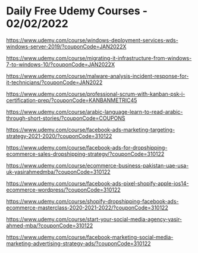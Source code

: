 # Daily Free Udemy Courses - 02/02/2022

https://www.udemy.com/course/windows-deployment-services-wds-windows-server-2019/?couponCode=JAN2022X
https://www.udemy.com/course/migrating-it-infrastructure-from-windows-7-to-windows-10/?couponCode=JAN2022X
https://www.udemy.com/course/malware-analysis-incident-response-for-it-technicians/?couponCode=JAN2022
https://www.udemy.com/course/professional-scrum-with-kanban-psk-i-certification-prep/?couponCode=KANBANMETRIC45
https://www.udemy.com/course/arabic-language-learn-to-read-arabic-through-short-stories/?couponCode=COUPONS
https://www.udemy.com/course/facebook-ads-marketing-targeting-strategy-2021-2020/?couponCode=310122
https://www.udemy.com/course/facebook-ads-for-dropshipping-ecommerce-sales-dropshipping-strategy/?couponCode=310122
https://www.udemy.com/course/ecommerce-business-pakistan-uae-usa-uk-yasirahmedmba/?couponCode=310122
https://www.udemy.com/course/facebook-ads-pixel-shopify-apple-ios14-ecommerce-wordpress/?couponCode=310122
https://www.udemy.com/course/shopify-dropshipping-facebook-ads-ecommerce-masterclass-2020-2021-2022/?couponCode=310122
https://www.udemy.com/course/start-your-social-media-agency-yasir-ahmed-mba/?couponCode=310122
https://www.udemy.com/course/facebook-marketing-social-media-marketing-advertising-strategy-ads/?couponCode=310122
